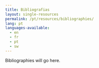```yaml
---
title: Bibliografias
layout: single-resources
permalink: /pt/resources/bibliographies/
lang: pt
languages-available:                         
  - en
  - fr
  - pt
  - sw
---
```

Bibliographies will go here.
